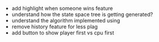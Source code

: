 - add highlight when someone wins feature
- understand how the state space tree is getting generated?
- understand the algorithm implemented using
- remove history feature for less plag
- add button to show player first vs cpu first
